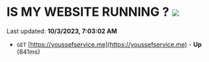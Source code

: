 # IS MY WEBSITE RUNNING ? [![](https://img.shields.io/static/v1?label=Sponsor&message=%E2%9D%A4&logo=GitHub&color=%23fe8e86)](https://github.com/sponsors/<username>)

Last updated: **10/3/2023, 7:03:02 AM**

- `GET` [https://youssefservice.me](https://youssefservice.me) - **Up** (841ms)
